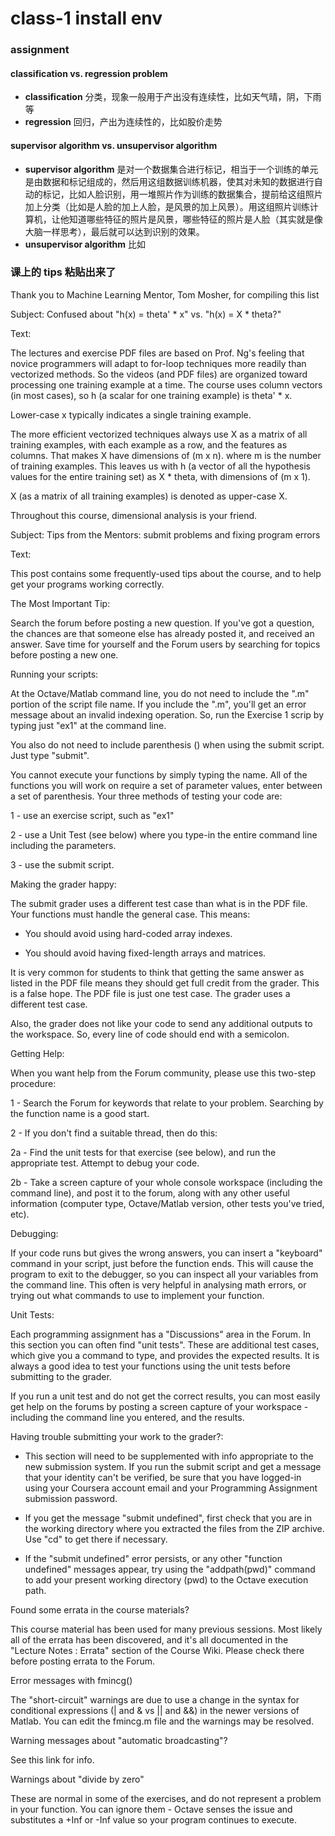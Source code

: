 class-1 install env
===================

### assignment

#### classification vs. regression problem

* **classification** 分类，现象一般用于产出没有连续性，比如天气晴，阴，下雨等
* **regression** 回归，产出为连续性的，比如股价走势

#### supervisor algorithm vs. unsupervisor algorithm

* **supervisor algorithm** 是对一个数据集合进行标记，相当于一个训练的单元是由数据和标记组成的，然后用这组数据训练机器，使其对未知的数据进行自动的标记，比如人脸识别，用一堆照片作为训练的数据集合，提前给这组照片加上分类（比如是人脸的加上人脸，是风景的加上风景）。用这组照片训练计算机，让他知道哪些特征的照片是风景，哪些特征的照片是人脸（其实就是像大脑一样思考），最后就可以达到识别的效果。
* **unsupervisor algorithm** 比如


### 课上的 tips 粘贴出来了

Thank you to Machine Learning Mentor, Tom Mosher, for compiling this list

Subject: Confused about "h(x) = theta' * x" vs. "h(x) = X * theta?"

Text:

The lectures and exercise PDF files are based on Prof. Ng's feeling that novice programmers will adapt to for-loop techniques more readily than vectorized methods. So the videos (and PDF files) are organized toward processing one training example at a time. The course uses column vectors (in most cases), so h (a scalar for one training example) is theta' * x.

Lower-case x typically indicates a single training example.

The more efficient vectorized techniques always use X as a matrix of all training examples, with each example as a row, and the features as columns. That makes X have dimensions of (m x n). where m is the number of training examples. This leaves us with h (a vector of all the hypothesis values for the entire training set) as X * theta, with dimensions of (m x 1).

X (as a matrix of all training examples) is denoted as upper-case X.

Throughout this course, dimensional analysis is your friend.

Subject: Tips from the Mentors: submit problems and fixing program errors

Text:

This post contains some frequently-used tips about the course, and to help get your programs working correctly.

The Most Important Tip:

Search the forum before posting a new question. If you've got a question, the chances are that someone else has already posted it, and received an answer. Save time for yourself and the Forum users by searching for topics before posting a new one.

Running your scripts:

At the Octave/Matlab command line, you do not need to include the ".m" portion of the script file name. If you include the ".m", you'll get an error message about an invalid indexing operation. So, run the Exercise 1 scrip by typing just "ex1" at the command line.

You also do not need to include parenthesis () when using the submit script. Just type "submit".

You cannot execute your functions by simply typing the name. All of the functions you will work on require a set of parameter values, enter between a set of parenthesis. Your three methods of testing your code are:

1 - use an exercise script, such as "ex1"

2 - use a Unit Test (see below) where you type-in the entire command line including the parameters.

3 - use the submit script.

Making the grader happy:

The submit grader uses a different test case than what is in the PDF file. Your functions must handle the general case. This means:

- You should avoid using hard-coded array indexes.

- You should avoid having fixed-length arrays and matrices.

It is very common for students to think that getting the same answer as listed in the PDF file means they should get full credit from the grader. This is a false hope. The PDF file is just one test case. The grader uses a different test case.

Also, the grader does not like your code to send any additional outputs to the workspace. So, every line of code should end with a semicolon.

Getting Help:

When you want help from the Forum community, please use this two-step procedure:

1 - Search the Forum for keywords that relate to your problem. Searching by the function name is a good start.

2 - If you don't find a suitable thread, then do this:

2a - Find the unit tests for that exercise (see below), and run the appropriate test. Attempt to debug your code.

2b - Take a screen capture of your whole console workspace (including the command line), and post it to the forum, along with any other useful information (computer type, Octave/Matlab version, other tests you've tried, etc).

Debugging:

If your code runs but gives the wrong answers, you can insert a "keyboard" command in your script, just before the function ends. This will cause the program to exit to the debugger, so you can inspect all your variables from the command line. This often is very helpful in analysing math errors, or trying out what commands to use to implement your function.

Unit Tests:

Each programming assignment has a "Discussions" area in the Forum. In this section you can often find "unit tests". These are additional test cases, which give you a command to type, and provides the expected results. It is always a good idea to test your functions using the unit tests before submitting to the grader.

If you run a unit test and do not get the correct results, you can most easily get help on the forums by posting a screen capture of your workspace - including the command line you entered, and the results.

Having trouble submitting your work to the grader?:

- This section will need to be supplemented with info appropriate to the new submission system. If you run the submit script and get a message that your identity can't be verified, be sure that you have logged-in using your Coursera account email and your Programming Assignment submission password.

- If you get the message "submit undefined", first check that you are in the working directory where you extracted the files from the ZIP archive. Use "cd" to get there if necessary.

- If the "submit undefined" error persists, or any other "function undefined" messages appear, try using the "addpath(pwd)" command to add your present working directory (pwd) to the Octave execution path.

Found some errata in the course materials?

This course material has been used for many previous sessions. Most likely all of the errata has been discovered, and it's all documented in the "Lecture Notes : Errata" section of the Course Wiki. Please check there before posting errata to the Forum.

Error messages with fmincg()

The "short-circuit" warnings are due to use a change in the syntax for conditional expressions (| and & vs || and &&) in the newer versions of Matlab. You can edit the fmincg.m file and the warnings may be resolved.

Warning messages about "automatic broadcasting"?

See this link for info.

Warnings about "divide by zero"

These are normal in some of the exercises, and do not represent a problem in your function. You can ignore them - Octave senses the issue and substitutes a +Inf or -Inf value so your program continues to execute.